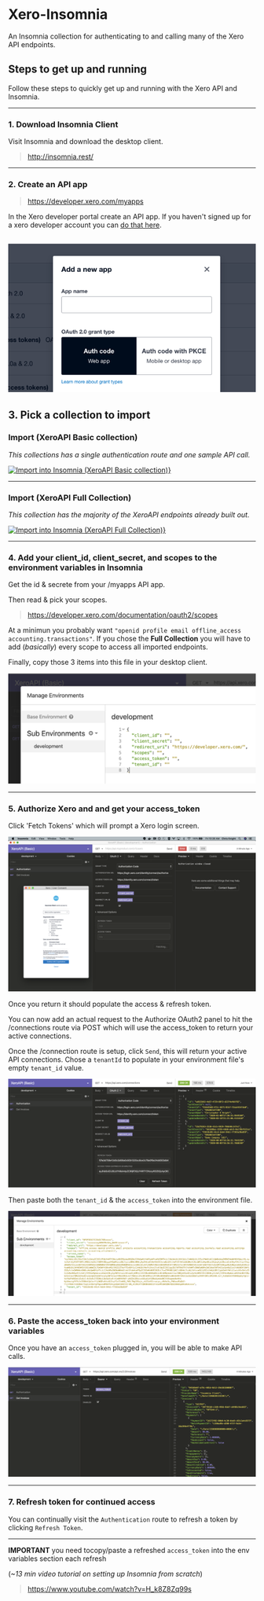 # Xero-Insomnia
An Insomnia collection for authenticating to and calling many of the Xero API endpoints.

## Steps to get up and running
Follow these steps to quickly get up and running with the Xero API and Insomnia.

---

### 1. Download Insomnia Client
Visit Insomnia and download the desktop client.
> http://insomnia.rest/

---

### 2. Create an API app
> https://developer.xero.com/myapps

In the Xero developer portal create an API app. If you haven't signed up for a xero developer account you can [do that here](https://www.xero.com/signup/api/).

![create new api app](images/new-app.png)
----

## 3. Pick a collection to import

### **Import (XeroAPI Basic collection)**
_This collections has a single authentication route and one sample API call._

[![Import into Insomnia (XeroAPI Basic collection)}](https://insomnia.rest/images/run.svg)](https://insomnia.rest/run/?label=Insomnia%20(Basic)&uri=https%3A%2F%2Fraw.githubusercontent.com%2FSerKnight%2FXero-Insomnia%2Fmaster%2FInsomnia_basic.json)


---

### **Import (XeroAPI Full Collection)**
_This collection has the majority of the XeroAPI endpoints already built out._

[![Import into Insomnia (XeroAPI Full Collection)}](https://insomnia.rest/images/run.svg)](https://insomnia.rest/run/?label=Xero%20API%20(Full)&uri=https%3A%2F%2Fraw.githubusercontent.com%2FSerKnight%2FXero-Insomnia%2Fmaster%2FInsomnia_full.json) 

---

### 4. Add your client_id, client_secret, and scopes to the environment variables in Insomnia
Get the id & secrete from your /myapps API app.

Then read & pick your scopes.
> https://developer.xero.com/documentation/oauth2/scopes

At a minimun you probably want `"openid profile email offline_access accounting.transactions"`. If you chose the **Full Collection** you will have to add (_basically_) every scope to access all imported endpoints.


Finally, copy those 3 items into this file in your desktop client.

![paste in environment keys](images/env.png)

---

### 5. Authorize Xero and and get your access_token

Click 'Fetch Tokens' which will prompt a Xero login screen.

![xero-login](images/xero-login.png)

Once you return it should populate the access & refresh token.

You can now add an actual request to the Authorize OAuth2 panel to hit the /connections route via POST which will use the access_token to return your active connections.

Once the /connection route is setup, click `Send`, this will return your active API connections. Chose a `tenantId` to populate in your environment file's empty `tenant_id` value.

![xero-login](images/post-auth.png)

Then paste both the `tenant_id` & the `access_token` into the environment file.

![access-token-paste](images/access-token.png)


---

### 6. Paste the access_token back into your environment variables
Once you have an `access_token` plugged in, you will be able to make API calls.

![get-invoices](images/get-invoices.png)

---
### 7. Refresh token for continued access
You can continually visit the `Authentication` route to refresh a token by clicking `Refresh Token`.


---

**IMPORTANT** you need tocopy/paste a refreshed `access_token` into the env variables section each refresh

(_~13 min video tutorial on setting up Insomnia from scratch_)
> https://www.youtube.com/watch?v=H_k8Z8Zq99s